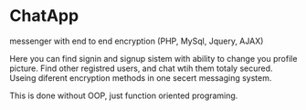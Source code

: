 # ChatApp
messenger with end to end encryption (PHP, MySql, Jquery, AJAX)

Here you can find signin and signup sistem with ability to change you profile picture.
Find other registred users, and chat wtih them totaly secured.
Useing diferent encryption methods in one secert messaging system.

This is done without OOP,  just function oriented programing.
